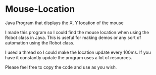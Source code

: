 # Mouse-Location
Java Program that displays the X, Y location of the mouse 

I made this program so I could find the mouse location when using the Robot class in Java. This is useful for making demos or any sort of automation using the Robot class.

I used a thread so I could make the location update every 100ms. If you have it constantly update the program uses a lot of resources.

Please feel free to copy the code and use as you wish.

